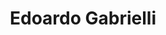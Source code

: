 ---
# Display name
title: Edoardo Gabrielli

# Username (this should match the folder name)
authors:
- edoardo-gabrielli

# Is this the primary user of the site?
superuser: false

# Role/position
role: MSc in Computer Science

# Organizations/Affiliations
organizations:
- name: Sapienza University of Rome, Italy
  url: "https://www.di.uniroma1.it/en"

# Short bio (displayed in user profile at end of posts)
#bio:

# interests:
# - travelling
# - swimming & skiing (actually, _any_ sport!)
# - riding motorbike

education:
  courses: 
  - course: MSc in Computer Science
    institution: Sapienza University of Rome, Italy
    year: 2023

# Social/Academic Networking
# For available icons, see: https://sourcethemes.com/academic/docs/widgets/#icons
#   For an email link, use "fas" icon pack, "envelope" icon, and a link in the
#   form "mailto:your-email@example.com" or "#contact" for contact widget.
social:
- icon: envelope
  icon_pack: fas
  link: 'mailto:edo.gab33@gmail.com'  # For a direct email link, use "mailto:your-email@example.com".
# - icon: twitter
#   icon_pack: fab
#   link: https://twitter.com/gtolomei
# - icon: linkedin
#   icon_pack: fab
#   link: https://linkedin.com/in/gabrieletolomei
# - icon: google-scholar
#   icon_pack: ai
#   link: https://scholar.google.com/citations?user=Y2R2DXEAAAAJ&hl=en
# - icon: orcid
#   icon_pack: ai
#   link: https://orcid.org/0000-0001-7471-6659
- icon: github
  icon_pack: fab
  link: https://github.com/edogab33
# # Link to a PDF of your resume/CV from the About widget.
# # To enable, copy your resume/CV to `static/media/cv.pdf` and uncomment the lines below.  
# - icon: cv
#   icon_pack: ai
#   link: media/cv.pdf

# Enter email to display Gravatar (if Gravatar enabled in Config)
#email: "edo.gab33@gmail.com"
  
# Organizational groups that you belong to (for People widget)
#   Set this to `[]` or comment out if you are not using People widget.  
user_groups:
- Graduate Students
---